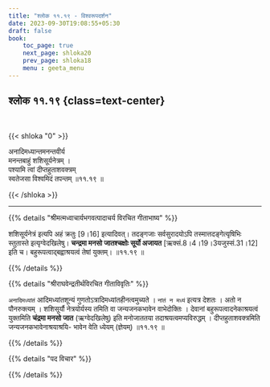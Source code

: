 ```yaml
---
title: "श्लोक ११.१९ - विश्वरूपदर्शन"
date: 2023-09-30T19:08:55+05:30
draft: false
book:
    toc_page: true
    next_page: shloka20
    prev_page: shloka18
    menu : geeta_menu
---
```




## श्लोक ११.१९ {class=text-center}

<br/>

{{< shloka  "0"  >}}

अनादिमध्यान्तमनन्तवीर्य  
मनन्तबाहुं शशिसूर्यनेत्रम् ।    
पश्यामि त्वां दीप्तहुताशवक्त्रम्  
स्वतेजसा विश्वमिदं तपन्तम् ॥११.१९ ॥

{{< /shloka >}}

---


{{% details "श्रीमत्मध्वाचार्यभगवत्पादाचर्य विरचित  गीताभाष्य" %}}

शशिसूर्यनेत्रं इत्यपि अहं क्रतुः [9।16] इत्यादिवत्। 
तदङ्गजाः सर्वसुरादयोऽपि तस्मात्तदङ्गेत्यृषिभिः 
स्तुतास्ते इत्यृग्वेदखिलेषु। 
**चन्द्रमा मनसो जातश्चक्षोः सूर्यो अजायत** 
[ऋक्सं.8।4।19।3यजुस्सं.31।12] इति च। 
बहुरूपत्वाद्बह्वाश्रयत्वं तेषां युक्तम्। ॥११.१९ ॥

{{% /details %}}



{{% details "श्रीराघवेन्द्रतीर्थविरचित गीताविवृतिः" %}}

`अनादिमध्यांतं` आदिमध्यांतशून्यं 
गुणतोऽत्रादिमध्यांतहीनत्वमुच्यते । 
`नांतं न मध्यं` इत्यत्र देशतः । 
अतो न पौनरुक्त्यम्‌ । शशिसूर्यौ नेत्रयोर्यस्य 
तमिति वा जन्यजनकभावेन वाभेदोक्तिः । 
देवानां बहुरूपत्वादनेकाश्रयत्वं 
युक्तमिति **चंद्रमा मनसो जात** (ऋग्वेदखिलेषु) 
इति मनोजाततया तदाश्रयत्वमप्यविरुद्धम्‌ । 
दीप्तहुताशवक्त्रमिति जन्यजनकभावेनाश्रयाश्रयि-
भावेन वेति ध्येयम्‌ (ज्ञेयम्‌) ॥११.१९ ॥

{{% /details %}}



{{% details "पद विचार" %}}


{{% /details %}}
